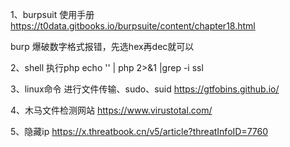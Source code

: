 1、burpsuit 使用手册 https://t0data.gitbooks.io/burpsuite/content/chapter18.html

   burp 爆破数字格式报错，先选hex再dec就可以
   
 2、shell 执行php
 echo '<?php phpinfo(); ?>' | php 2>&1 |grep -i ssl  
 
 3、linux命令 进行文件传输、sudo、suid
 https://gtfobins.github.io/
 
 4、木马文件检测网站
 https://www.virustotal.com/
 
 5、隐藏ip
 https://x.threatbook.cn/v5/article?threatInfoID=7760
